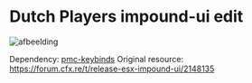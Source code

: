 # Dutch Players impound-ui edit
![afbeelding](https://user-images.githubusercontent.com/53178920/116318343-e7cf3380-a7b4-11eb-8767-f4753bf9dbcd.png)

Dependency: [pmc-keybinds](https://github.com/pitermcflebor/pmc-keybinds)
Original resource: https://forum.cfx.re/t/release-esx-impound-ui/2148135
